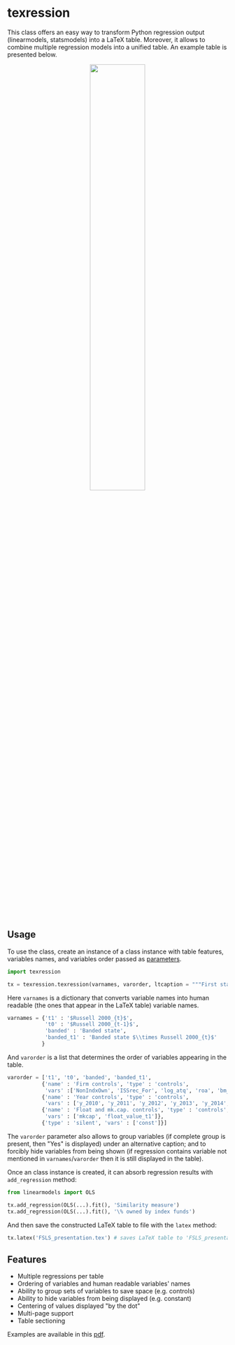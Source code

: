# texression

This class offers an easy way to transform Python regression output (linearmodels, statsmodels) into a LaTeX table. Moreover, it allows to combine multiple regression models into a unified table. An example table is presented below.

<p align="center">
    <img src="https://user-images.githubusercontent.com/1658661/74577125-aa89d780-4f5b-11ea-860a-9bd48c57af9d.png" width="50%">
</p>


## Usage

To use the class, create an instance of a class instance with table features, variables names, and variables order passed as [parameters](doc/parameters.md).

```python
import texression

tx = texression.texression(varnames, varorder, ltcaption = """First stage of 2SLS regression.""")
```

Here `varnames` is a dictionary that converts variable names into human readable (the ones that appear in the LaTeX table) variable names.

```python
varnames = {'t1' : '$Russell 2000_{t}$',
            't0' : '$Russell 2000_{t-1}$',
            'banded' : 'Banded state',
            'banded_t1' : 'Banded state $\\times Russell 2000_{t}$'
           }
```

And `varorder` is a list that determines the order of variables appearing in the table.

```python
varorder = ['t1', 't0', 'banded', 'banded_t1',
           {'name' : 'Firm controls', 'type' : 'controls',
            'vars' :['NonIndxOwn', 'ISSrec_For', 'log_atq', 'roa', 'bm_ratio', 'firm_leverage']},
           {'name' : 'Year controls', 'type' : 'controls',
            'vars' : ['y_2010', 'y_2011', 'y_2012', 'y_2013', 'y_2014', 'y_2015', 'y_2016']},
           {'name' : 'Float and mk.cap. controls', 'type' : 'controls',
            'vars' : ['mkcap', 'float_value_t1']},
           {'type' : 'silent', 'vars' : ['const']}]
```

The `varorder` parameter also allows to group variables (if complete group is present, then "Yes" is displayed) under an alternative caption; and to forcibly hide variables from being shown (if regression contains variable not mentioned in `varnames`/`varorder` then it is still displayed in the table).

Once an class instance is created, it can absorb regression results with `add_regression` method:

```python
from linearmodels import OLS

tx.add_regression(OLS(...).fit(), 'Similarity measure')
tx.add_regression(OLS(...).fit(), '\% owned by index funds')

```

And then save the constructed LaTeX table to file with the `latex` method:

```python
tx.latex('FSLS_presentation.tex') # saves LaTeX table to 'FSLS_presentation.tex' file
```


## Features

+ Multiple regressions per table
+ Ordering of variables and human readable variables' names
+ Ability to group sets of variables to save space (e.g. controls)
+ Ability to hide variables from being displayed (e.g. constant)
+ Centering of values displayed "by the dot"
+ Multi-page support
+ Table sectioning

Examples are available in this [pdf](doc/example.pdf).
